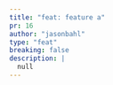 ```yaml
---
title: "feat: feature a"
pr: 16
author: "jasonbahl"
type: "feat"
breaking: false
description: |
  null
---
```

